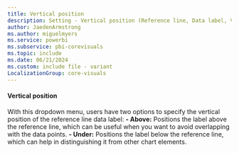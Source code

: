 ```yaml
---
title: Vertical position
description: Setting - Vertical position (Reference line, Data label, Vertical position)
author: JaedenArmstrong
ms.author: miguelmyers
ms.service: powerbi
ms.subservice: pbi-corevisuals
ms.topic: include
ms.date: 06/21/2024
ms.custom: include file - variant
LocalizationGroup: core-visuals
---
```

#### Vertical position

With this dropdown menu, users have two options to specify the vertical position of the reference line data label:
**- Above:** Positions the label above the reference line, which can be useful when you want to avoid overlapping with the data points.
**- Under:** Positions the label below the reference line, which can help in distinguishing it from other chart elements.
